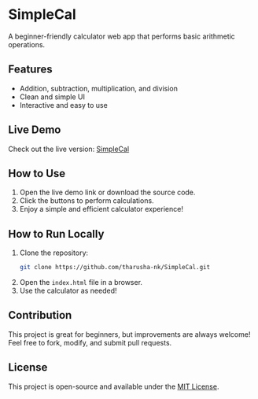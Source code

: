 # SimpleCal  

A beginner-friendly calculator web app that performs basic arithmetic operations.  

## Features  
- Addition, subtraction, multiplication, and division  
- Clean and simple UI  
- Interactive and easy to use  

## Live Demo  
Check out the live version: [SimpleCal](https://tharusha-nk.github.io/SimpleCal/)  

## How to Use  
1. Open the live demo link or download the source code.  
2. Click the buttons to perform calculations.  
3. Enjoy a simple and efficient calculator experience!  

## How to Run Locally  
1. Clone the repository:  
   ```bash
   git clone https://github.com/tharusha-nk/SimpleCal.git
   ```  
2. Open the `index.html` file in a browser.  
3. Use the calculator as needed!  

## Contribution  
This project is great for beginners, but improvements are always welcome! Feel free to fork, modify, and submit pull requests.  

## License  
This project is open-source and available under the [MIT License](LICENSE).  
